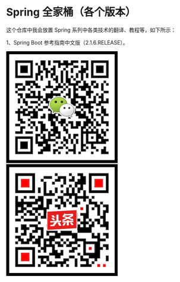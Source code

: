 # Spring 全家桶（各个版本）

这个仓库中我会放置 Spring 系列中各类技术的翻译、教程等，如下所示：

1、Spring Boot 参考指南中文版（2.1.6.RELEASE）。

![image](jijicai/img/weixin.png)
![image](jijicai/img/toutiaohao.png)
